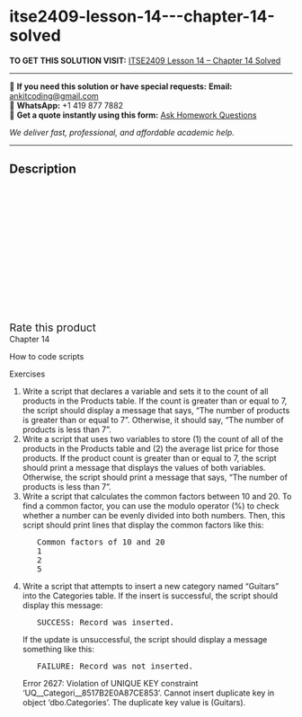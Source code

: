 # itse2409-lesson-14---chapter-14-solved
**TO GET THIS SOLUTION VISIT:** [ITSE2409 Lesson 14 – Chapter 14 Solved](https://www.ankitcodinghub.com/product/itse2409-lesson-14-chapter-14-solved/)


---

📩 **If you need this solution or have special requests:** **Email:** ankitcoding@gmail.com  
📱 **WhatsApp:** +1 419 877 7882  
📄 **Get a quote instantly using this form:** [Ask Homework Questions](https://www.ankitcodinghub.com/services/ask-homework-questions/)

*We deliver fast, professional, and affordable academic help.*

---

<h2>Description</h2>



<div class="kk-star-ratings kksr-auto kksr-align-center kksr-valign-top" data-payload="{&quot;align&quot;:&quot;center&quot;,&quot;id&quot;:&quot;90846&quot;,&quot;slug&quot;:&quot;default&quot;,&quot;valign&quot;:&quot;top&quot;,&quot;ignore&quot;:&quot;&quot;,&quot;reference&quot;:&quot;auto&quot;,&quot;class&quot;:&quot;&quot;,&quot;count&quot;:&quot;0&quot;,&quot;legendonly&quot;:&quot;&quot;,&quot;readonly&quot;:&quot;&quot;,&quot;score&quot;:&quot;0&quot;,&quot;starsonly&quot;:&quot;&quot;,&quot;best&quot;:&quot;5&quot;,&quot;gap&quot;:&quot;4&quot;,&quot;greet&quot;:&quot;Rate this product&quot;,&quot;legend&quot;:&quot;0\/5 - (0 votes)&quot;,&quot;size&quot;:&quot;24&quot;,&quot;title&quot;:&quot;ITSE2409 Lesson 14 - Chapter 14 Solved&quot;,&quot;width&quot;:&quot;0&quot;,&quot;_legend&quot;:&quot;{score}\/{best} - ({count} {votes})&quot;,&quot;font_factor&quot;:&quot;1.25&quot;}">

<div class="kksr-stars">

<div class="kksr-stars-inactive">
            <div class="kksr-star" data-star="1" style="padding-right: 4px">


<div class="kksr-icon" style="width: 24px; height: 24px;"></div>
        </div>
            <div class="kksr-star" data-star="2" style="padding-right: 4px">


<div class="kksr-icon" style="width: 24px; height: 24px;"></div>
        </div>
            <div class="kksr-star" data-star="3" style="padding-right: 4px">


<div class="kksr-icon" style="width: 24px; height: 24px;"></div>
        </div>
            <div class="kksr-star" data-star="4" style="padding-right: 4px">


<div class="kksr-icon" style="width: 24px; height: 24px;"></div>
        </div>
            <div class="kksr-star" data-star="5" style="padding-right: 4px">


<div class="kksr-icon" style="width: 24px; height: 24px;"></div>
        </div>
    </div>

<div class="kksr-stars-active" style="width: 0px;">
            <div class="kksr-star" style="padding-right: 4px">


<div class="kksr-icon" style="width: 24px; height: 24px;"></div>
        </div>
            <div class="kksr-star" style="padding-right: 4px">


<div class="kksr-icon" style="width: 24px; height: 24px;"></div>
        </div>
            <div class="kksr-star" style="padding-right: 4px">


<div class="kksr-icon" style="width: 24px; height: 24px;"></div>
        </div>
            <div class="kksr-star" style="padding-right: 4px">


<div class="kksr-icon" style="width: 24px; height: 24px;"></div>
        </div>
            <div class="kksr-star" style="padding-right: 4px">


<div class="kksr-icon" style="width: 24px; height: 24px;"></div>
        </div>
    </div>
</div>


<div class="kksr-legend" style="font-size: 19.2px;">
            <span class="kksr-muted">Rate this product</span>
    </div>
    </div>
<div class="page" title="Page 1">
<div class="layoutArea">
<div class="column">
Chapter 14

How to code scripts

Exercises

<ol>
<li>Write a script that declares a variable and sets it to the count of all products in the Products table. If the count is greater than or equal to 7, the script should display a message that says, “The number of products is greater than or equal to 7”. Otherwise, it should say, “The number of products is less than 7”.</li>
<li>Write a script that uses two variables to store (1) the count of all of the products in the Products table and (2) the average list price for those products. If the product count is greater than or equal to 7, the script should print a message that displays the values of both variables. Otherwise, the script should print a message that says, “The number of products is less than 7”.</li>
<li>Write a script that calculates the common factors between 10 and 20. To find a common factor, you can use the modulo operator (%) to check whether a number can be evenly divided into both numbers. Then, this script should print lines that display the common factors like this:
<pre>   Common factors of 10 and 20
   1
   2
   5
</pre>
</li>
<li>Write a script that attempts to insert a new category named “Guitars” into the Categories table. If the insert is successful, the script should display this message:
<pre>   SUCCESS: Record was inserted.
</pre>
If the update is unsuccessful, the script should display a message something like this:

<pre>   FAILURE: Record was not inserted.
</pre>
Error 2627: Violation of UNIQUE KEY constraint ‘UQ__Categori__8517B2E0A87CE853’. Cannot insert duplicate key in object ‘dbo.Categories’. The duplicate key value is (Guitars).
</li>
</ol>
</div>
</div>
</div>
